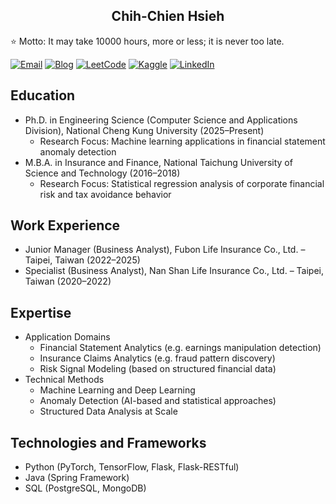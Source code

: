 <h2 align="center">Chih-Chien Hsieh</h2>

⭐ Motto: It may take 10000 hours, more or less; it is never too late.

[![Email](https://img.shields.io/badge/Email-222?style=flat&logo=Gmail)](mailto:twcch1218@gmail.com)
[![Blog](https://img.shields.io/badge/Blog-222?style=flat&logo=medium)](https://twcch.github.io/)
[![LeetCode](https://img.shields.io/badge/LeetCode-222?style=flat&logo=LeetCode)](https://leetcode.com/u/twcch1218/)
[![Kaggle](https://img.shields.io/badge/Kaggle-222?style=flat&logo=keras)](https://www.kaggle.com/twcch1218/)
[![LinkedIn](https://img.shields.io/badge/LinkedIn-222?style=flat&logo=logmein)](https://www.linkedin.com/in/twcch/)

## Education

-   Ph.D. in Engineering Science (Computer Science and Applications Division), National Cheng Kung University (2025–Present)
    -   Research Focus: Machine learning applications in financial statement anomaly detection
-   M.B.A. in Insurance and Finance, National Taichung University of Science and Technology (2016–2018)
    -   Research Focus: Statistical regression analysis of corporate financial risk and tax avoidance behavior

## Work Experience

-   Junior Manager (Business Analyst), Fubon Life Insurance Co., Ltd. – Taipei, Taiwan (2022–2025)
-   Specialist (Business Analyst), Nan Shan Life Insurance Co., Ltd. – Taipei, Taiwan (2020–2022)

## Expertise

-	Application Domains
	-	Financial Statement Analytics (e.g. earnings manipulation detection)
	-	Insurance Claims Analytics (e.g. fraud pattern discovery)
	-	Risk Signal Modeling (based on structured financial data)
-	Technical Methods
	-	Machine Learning and Deep Learning
	-	Anomaly Detection (AI-based and statistical approaches)
	-	Structured Data Analysis at Scale

## Technologies and Frameworks

-	Python (PyTorch, TensorFlow, Flask, Flask-RESTful)
-	Java (Spring Framework)
-	SQL (PostgreSQL, MongoDB)


